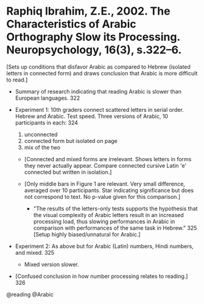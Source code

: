 # Raphiq Ibrahim, Z.E., 2002. The Characteristics of Arabic Orthography Slow its Processing. Neuropsychology, 16(3), s.322–6.

[Sets up conditions that disfavor Arabic as compared to Hebrew (isolated letters in connected form) and draws conclusion that Arabic is more difficult to read.]

- Summary of research indicating that reading Arabic is slower than European languages. 322

- Experiment 1: 10th graders connect scattered letters in serial order. Hebrew and Arabic. Test speed. Three versions of Arabic, 10 participants in each: 324
  1. unconnected
  2. connected form but isolated on page
  3. mix of the two

  - [Connected and mixed forms are irrelevant. Shows letters in forms they never actually appear. Compare connected cursive Latin 'e' connected but written in isolation.]

  - [Only middle bars in Figure 1 are relevant. Very small difference, averaged over 10 participants. Star indicating significance but does not correspond to text. No p-value given for this comparison.]

    - "The results of the letters-only tests supports the hypothesis that the visual complexity of Arabic letters result in an increased processing load, thus slowing performances in Arabic in comparison with performances of the same task in Hebrew." 325 [Setup highly biased/unnatural for Arabic.] 

- Experiment 2: As above but for Arabic (Latin) numbers, Hindi numbers, and mixed. 325
  - Mixed version slower.

- [Confused conclusion in how number processing relates to reading.] 326

@reading
@Arabic
